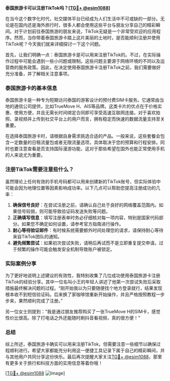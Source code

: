 **泰国旅游卡可以注册TikTok吗？[[TG💪+ @esim1088](https://t.me/s/esim1088)]**

在当今这个数字化时代，社交媒体平台已经成为人们生活中不可或缺的一部分。无论是在国内还是海外旅行时，很多人都会使用这些平台与朋友分享自己的精彩瞬间。对于计划前往泰国旅游的朋友来说，TikTok无疑是一个非常受欢迎的应用程序。然而，当你带着泰国旅游卡踏上这片美丽的土地时，是否能顺利注册并使用TikTok呢？今天我们就来详细探讨一下这个问题。

首先，让我们明确一点：泰国旅游卡是可以用来注册TikTok的。不过，在实际操作过程中可能会遇到一些小问题或限制。这些问题主要源于网络环境的不同以及运营商的服务政策。因此，在决定使用泰国旅游卡注册TikTok之前，我们需要做好充分准备，并了解相关注意事项。

### 泰国旅游卡的基本信息

泰国旅游卡是一种专为短期访问泰国的游客设计的预付费SIM卡服务。它通常由当地的通信公司提供，比如TrueMove H、AIS等品牌。这类卡片的优点在于价格实惠、使用方便，并且无需长时间绑定合同即可享受高速互联网连接。对于喜欢拍照、录视频并上传到社交平台上的用户而言，拥有稳定而快速的数据流量支持至关重要。

在选择泰国旅游卡时，请根据自身需求挑选合适的产品。一般来说，这些套餐会包含一定数量的日租流量包或者无限流量选项，具体取决于您的预算和行程安排。同时也要注意查看是否支持国际漫游功能，这对于那些希望在国外也能正常使用手机的人来说尤为重要。

### 注册TikTok需要注意些什么？

虽然理论上任何有效的手机号码都可以用来创建新的TikTok账号，但实际体验中可能会因为地理位置等因素影响成功率。以下几点可以帮助您提高注册成功的几率：

1. **确保信号良好**：在尝试注册之前，请确认自己处于良好的网络覆盖范围内。如果信号较弱，则可能导致验证码发送失败等问题。
2. **正确填写信息**：填写注册表单时务必仔细核对每一项内容，特别是国家代码部分。如果您不确定如何设置，请参考官方指南进行操作。
3. **耐心等待验证邮件**：有时候系统需要额外时间处理您的请求，请保持耐心等待来自TikTok团队的通知。
4. **避免频繁尝试**：如果初次尝试失败，请稍后再试而不是立即重复提交申请。过于频繁的操作可能会触发安全机制导致账户被锁定。

### 实际案例分享

为了更好地说明上述建议的有效性，我特别收集了几位成功使用泰国旅游卡注册TikTok的经验分享。其中一位名叫小王的年轻人讲述了他第一次尝试失败后采取措施最终解决问题的过程。“刚开始我以为只要随便找个地方登录就行，结果发现根本收不到短信验证码。后来换了家咖啡馆重新开始操作，并且严格按照教程一步步来，果然顺利完成了注册。”

另一位女士则提到：“我是通过朋友推荐购买了一张TrueMove H的SIM卡，感觉性价比很高。除了打电话之外还能随时刷抖音看视频，真的很方便！”

### 总结

综上所述，泰国旅游卡确实可以用来注册TikTok，但需要注意一些细节以确保过程顺利进行。希望大家都能充分利用这一便捷工具记录下属于自己的精彩瞬间，并与其他用户共同分享这份快乐。最后再次提醒大家关注[TG💪+ @esim1088](https://t.me/s/esim1088)，那里有更多关于旅行和科技方面的实用信息等着你哦！

[[TG💪+ @esim1088](https://t.me/s/esim1088) ![Image](https://i.postimg.cc/4NQfJmqS/Snipaste-2025-05-13-00-14-12.png)]